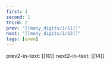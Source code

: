 ```yaml
---
first: 1
second: 1
third: 2
prev: "[[many_digits/1/11]]"
next: "[[many_digits/1/13]]"
tags: [even]
---
```

prev2-in-text: [[10]]
next2-in-text: [[14]]
